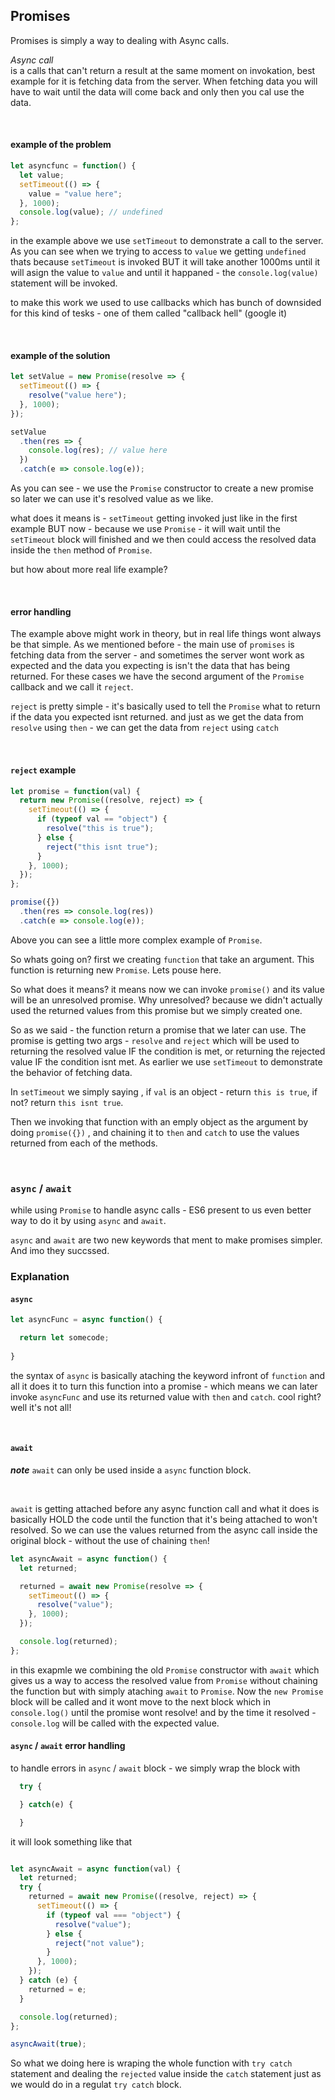 ## Promises

Promises is simply a way to dealing with Async calls.

*Async call*  
is a calls that can't return a result at the same moment on invokation, best example for it is fetching data from the server. 
When fetching data you will have to wait until the data will come back and only then you cal use the data. 

<br/>

#### example of the problem
```js
let asyncfunc = function() {
  let value;
  setTimeout(() => {
    value = "value here";
  }, 1000);
  console.log(value); // undefined
};
```


in the example above we use `setTimeout` to demonstrate a call to the server. As you can see when we trying to access to `value` we getting `undefined` thats because `setTimeout` is invoked BUT it will take another 1000ms until it will asign the value to `value` and until it happaned - the `console.log(value)` statement will be invoked.

to make this work we used to use callbacks which has bunch of downsided for this kind of tesks - one of them called "callback hell" (google it)

<br/>

#### example of the solution
```js
let setValue = new Promise(resolve => {
  setTimeout(() => {
    resolve("value here");
  }, 1000);
});

setValue
  .then(res => {
    console.log(res); // value here
  })
  .catch(e => console.log(e));
```

As you can see - we use the `Promise` constructor to create a new promise so later we can use it's resolved value as we like. 

what does it means is - `setTimeout` getting invoked just like in the first example BUT now - because we use `Promise` - it will wait until the `setTimeout` block will finished and we then could access the resolved data inside the `then` method of `Promise`.

but how about more real life example? 

<br/>

#### error handling

The example above might work in theory, but in real life things wont always be that simple. 
As we mentioned before - the main use of `promises` is fetching data from the server - and sometimes the server wont work as expected and the data you expecting is isn't the data that has being returned. 
For these cases we have the second argument of the `Promise` callback and we call it `reject`. 

`reject` is pretty simple - it's basically used to tell the `Promise` what to return if the data you expected isnt returned.
and just as we get the data from `resolve` using `then` - we can get the data from `reject` using `catch`

<br/>

#### `reject` example
```js
let promise = function(val) {
  return new Promise((resolve, reject) => {
    setTimeout(() => {
      if (typeof val == "object") {
        resolve("this is true");
      } else {
        reject("this isnt true");
      }
    }, 1000);
  });
};

promise({})
  .then(res => console.log(res))
  .catch(e => console.log(e));
```
Above you can see a little more complex example of `Promise`. 

So whats going on?
first we creating `function` that take an argument. This function is returning new `Promise`. 
Lets pouse here. 

So what does it means? 
it means now we can invoke `promise()` and its value will be an unresolved promise. Why unresolved? because we didn't actually used the returned values from this promise but we simply created one. 

So as we said - the function return a promise that we later can use. The promise is getting two args - `resolve` and `reject` which will be used to returning the resolved value IF the condition is met, or returning the rejected value IF the condition isnt met. As earlier we use `setTimeout` to demonstrate the behavior of fetching data.

In `setTimeout` we simply saying , if `val` is an object - return `this is true`, if not? return `this isnt true`.

Then we invoking that function with an emply object as the argument by doing `promise({})` , and chaining it to `then` and `catch` to use the values returned from each of the methods. 

<br/>

### `async` / `await`

while using `Promise` to handle async calls - ES6 present to us even better way to do it by using `async` and `await`.

`async` and `await` are two new keywords that ment to make promises simpler. And imo they succssed. 

### Explanation

#### `async`
```js
let asyncFunc = async function() { 

  return let somecode;
  
}
```
the syntax of `async` is basically ataching the keyword infront of `function` and all it does it to turn this function into a promise - which means we can later invoke `asyncFunc` and use its returned value with `then` and `catch`.
cool right? well it's not all! 

<br/>

#### `await`

***note*** `await` can only be used inside a `async` function block.

<br/>

`await` is getting attached before any async function call and what it does is basically HOLD the code until the function that it's being attached to won't resolved. So we can use the values returned from the async call inside the original block - without the use of chaining `then`! 

```js
let asyncAwait = async function() {
  let returned;

  returned = await new Promise(resolve => {
    setTimeout(() => {
      resolve("value");
    }, 1000);
  });

  console.log(returned);
};
```

in this exapmle we combining the old `Promise` constructor with `await` which gives us a way to access the resolved value from `Promise` without chaining the function but with simply ataching `await` to `Promise`.
Now the `new Promise` block will be called and it wont move to the next block which in `console.log()` until the promise wont resolve! and by the time it resolved - `console.log` will be called with the expected value.



#### `async` / `await` error handling

to handle errors in `async` / `await` block - we simply wrap the block with 
```js
  try {

  } catch(e) {

  }
```
it will look something like that 
```js

let asyncAwait = async function(val) {
  let returned;
  try {
    returned = await new Promise((resolve, reject) => {
      setTimeout(() => {
        if (typeof val === "object") {
          resolve("value");
        } else {
          reject("not value");
        }
      }, 1000);
    });
  } catch (e) {
    returned = e;
  }

  console.log(returned);
};

asyncAwait(true);
```

So what we doing here is wraping the whole function with `try catch` statement and dealing the `rejected` value inside the `catch` statement just as we would do in a regulat `try catch` block.
